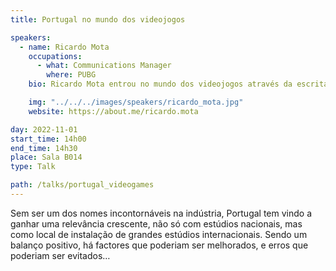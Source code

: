 ```yaml
---
title: Portugal no mundo dos videojogos

speakers:
  - name: Ricardo Mota
    occupations:
      - what: Communications Manager
        where: PUBG
    bio: Ricardo Mota entrou no mundo dos videojogos através da escrita, escrevendo críticas de videojogos e eventos gaming para o Fraglíder e, posteriormente, o Rubber Chicken Games. Colaborou com a organização de eventos dedicados aos videojogos e foi um dos co-fundadores e organizadores do Indie X. Começou com o ensino em ações de formação e daí passou a leccionar sobre videojogos no IPMAIA e na Universidade Lusófona. Trabalhou como Relações Públicas e Community Manager na Bigmoon Studios e actualmente trabalha como Communications Manager para a KRAFTON, no estúdio da PUBG no Porto.

    img: "../../../images/speakers/ricardo_mota.jpg"
    website: https://about.me/ricardo.mota

day: 2022-11-01
start_time: 14h00
end_time: 14h30
place: Sala B014
type: Talk

path: /talks/portugal_videogames
---
```


Sem ser um dos nomes incontornáveis na indústria, Portugal tem vindo a ganhar uma relevância crescente, não só com estúdios nacionais, mas como local de instalação de grandes estúdios internacionais. Sendo um balanço positivo, há factores que poderiam ser melhorados, e erros que poderiam ser evitados…
